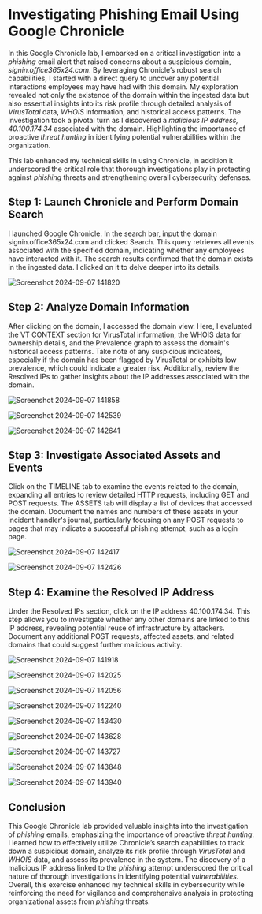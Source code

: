 # Investigating Phishing Email Using Google Chronicle

In this Google Chronicle lab, I embarked on a critical investigation into a _phishing_ email alert that raised concerns about a suspicious domain, _signin.office365x24.com_. By leveraging Chronicle’s robust search capabilities, I started with a direct query to uncover any potential interactions employees may have had with this domain. My exploration revealed not only the existence of the domain within the ingested data but also essential insights into its risk profile through detailed analysis of _VirusTotal_ data, _WHOIS_ information, and historical access patterns. The investigation took a pivotal turn as I discovered a _malicious IP address, 40.100.174.34_ associated with the domain. Highlighting the importance of proactive _threat hunting_ in identifying potential vulnerabilities within the organization. 

This lab enhanced my technical skills in using Chronicle, in addition it underscored the critical role that thorough investigations play in protecting against _phishing_ threats and strengthening overall cybersecurity defenses.

## Step 1: Launch Chronicle and Perform Domain Search
I launched Google Chronicle. In the search bar, input the domain signin.office365x24.com and clicked Search. This query retrieves all events associated with the specified domain, indicating whether any employees have interacted with it. The search results confirmed that the domain exists in the ingested data. I clicked on it to delve deeper into its details.

![Screenshot 2024-09-07 141820](https://github.com/user-attachments/assets/c3530d5d-c221-4ca0-97ff-a91c2e66f917)



## Step 2: Analyze Domain Information
After clicking on the domain, I accessed the domain view. Here, I evaluated the VT CONTEXT section for VirusTotal information, the WHOIS data for ownership details, and the Prevalence graph to assess the domain's historical access patterns. Take note of any suspicious indicators, especially if the domain has been flagged by VirusTotal or exhibits low prevalence, which could indicate a greater risk. Additionally, review the Resolved IPs to gather insights about the IP addresses associated with the domain.

![Screenshot 2024-09-07 141858](https://github.com/user-attachments/assets/367fe13f-1ab4-49e3-b7b7-76f1f36243b6)

![Screenshot 2024-09-07 142539](https://github.com/user-attachments/assets/ce8daa2e-f138-4283-b77f-0a7709e3dd92)

![Screenshot 2024-09-07 142641](https://github.com/user-attachments/assets/9f5ebc5f-dd04-40b2-83e5-3ada77c6bb52)

## Step 3: Investigate Associated Assets and Events
Click on the TIMELINE tab to examine the events related to the domain, expanding all entries to review detailed HTTP requests, including GET and POST requests. The ASSETS tab will display a list of devices that accessed the domain. Document the names and numbers of these assets in your incident handler's journal, particularly focusing on any POST requests to pages that may indicate a successful phishing attempt, such as a login page.

![Screenshot 2024-09-07 142417](https://github.com/user-attachments/assets/dda2d490-b98a-4d3f-9550-61d13c7d2f07)

![Screenshot 2024-09-07 142426](https://github.com/user-attachments/assets/9e32802a-07d8-4b4c-a271-fde2b16d7700)


## Step 4: Examine the Resolved IP Address
Under the Resolved IPs section, click on the IP address 40.100.174.34. This step allows you to investigate whether any other domains are linked to this IP address, revealing potential reuse of infrastructure by attackers. Document any additional POST requests, affected assets, and related domains that could suggest further malicious activity.


![Screenshot 2024-09-07 141918](https://github.com/user-attachments/assets/df92203f-276e-45ea-891c-42b740eacccc)

![Screenshot 2024-09-07 142025](https://github.com/user-attachments/assets/c3687c98-74a7-484d-8a61-c5b3926c0385)

![Screenshot 2024-09-07 142056](https://github.com/user-attachments/assets/3c9e7177-2b0e-4015-bfc9-da5f4b3d9aa2)

![Screenshot 2024-09-07 142240](https://github.com/user-attachments/assets/49fc7501-56d8-42d8-ae22-2ff048f99a51)

![Screenshot 2024-09-07 143430](https://github.com/user-attachments/assets/9b10a57e-41c7-41bc-addb-4c79d58b0531)

![Screenshot 2024-09-07 143628](https://github.com/user-attachments/assets/7c4a16cc-f300-44a3-8c2c-0b02144a96f4)

![Screenshot 2024-09-07 143727](https://github.com/user-attachments/assets/3aa292f6-6eb7-4f75-8461-e71ad9a1db4b)

![Screenshot 2024-09-07 143848](https://github.com/user-attachments/assets/9c2dd2e7-c563-478a-8634-521e2abd2117)

![Screenshot 2024-09-07 143940](https://github.com/user-attachments/assets/77dd5bf6-ed64-4639-b374-70ff774dfcdd)

## Conclusion
This Google Chronicle lab provided valuable insights into the investigation of _phishing_ emails, emphasizing the importance of proactive _threat hunting_. I learned how to effectively utilize Chronicle’s search capabilities to track down a suspicious domain, analyze its risk profile through _VirusTotal_ and _WHOIS_ data, and assess its prevalence in the system. The discovery of a malicious IP address linked to the _phishing_ attempt underscored the critical nature of thorough investigations in identifying potential _vulnerabilities_. Overall, this exercise enhanced my technical skills in cybersecurity while reinforcing the need for vigilance and comprehensive analysis in protecting organizational assets from _phishing_ threats.

